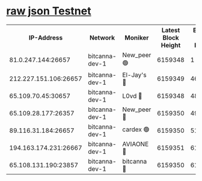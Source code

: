 [raw json Testnet](https://rpc-check.bcat.stavr.tech/bcat/rpc-bcat-result.json)
=


<table><tr><th>IP-Address</th><th>Network</th><th>Moniker</th><th>Latest Block Height</th><th>Earliest Block Height</th><th>Catching Up</th><th>Tx Index</th><th>Voting Power</th><th>Scan Time</th></tr><tr><td>81.0.247.144:26657</td><td>bitcanna-dev-1</td><td>New_peer 🟢</td><td>6159348</td><td>1</td><td>False</td><td>on</td><td>0</td><td>2024-01-26T19:39:43.600066434UTC</td></tr><tr><td>212.227.151.106:26657</td><td>bitcanna-dev-1</td><td>El-Jay's 🔴</td><td>6159349</td><td>4670391</td><td>False</td><td>on</td><td>2218164</td><td>2024-01-26T19:39:50.502484786UTC</td></tr><tr><td>65.109.70.45:30657</td><td>bitcanna-dev-1</td><td>L0vd 🔴</td><td>6159348</td><td>4828155</td><td>False</td><td>on</td><td>7920</td><td>2024-01-26T19:39:43.942684369UTC</td></tr><tr><td>65.109.28.177:26357</td><td>bitcanna-dev-1</td><td>New_peer 🔴</td><td>6159350</td><td>4952911</td><td>False</td><td>on</td><td>2237067</td><td>2024-01-26T19:39:51.233630381UTC</td></tr><tr><td>89.116.31.184:26657</td><td>bitcanna-dev-1</td><td>cardex 🟢</td><td>6159350</td><td>5185001</td><td>False</td><td>on</td><td>0</td><td>2024-01-26T19:39:50.880560537UTC</td></tr><tr><td>194.163.174.231:26667</td><td>bitcanna-dev-1</td><td>AVIAONE 🔴</td><td>6159351</td><td>6146001</td><td>False</td><td>on</td><td>1949865</td><td>2024-01-26T19:39:58.176495311UTC</td></tr><tr><td>65.108.131.190:23857</td><td>bitcanna-dev-1</td><td>bitcanna 🔴</td><td>6159350</td><td>6155350</td><td>False</td><td>off</td><td>82269</td><td>2024-01-26T19:39:51.560480004UTC</td></tr></table>